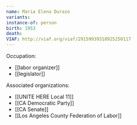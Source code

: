 ```yaml
---
name: Maria Elena Durazo
variants: 
instance-of: person
birth: 1953
death: 
VIAF: http://viaf.org/viaf/29159939318925250117
---
```

Occupation: 
- [[labor organizer]]
- [[legislator]]

Associated organizations: 
- [[UNITE HERE Local 11]] 
- [[CA Democratic Party]] 
- [[CA Senate]] 
- [[Los Angeles County Federation of Labor]]